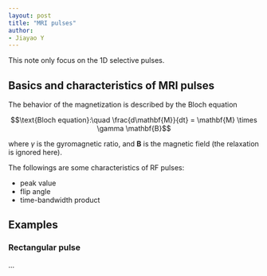 ```yaml
---
layout: post
title: "MRI pulses"
author:
- Jiayao Y
---
```

This note only focus on the 1D selective pulses. 

## Basics and characteristics of MRI pulses
The behavior of the magnetization is described by the Bloch equation

$$\text{Bloch equation}:\quad \frac{d\mathbf{M}}{dt} = \mathbf{M} \times \gamma \mathbf{B}$$

where $\gamma$ is the gyromagnetic ratio, and $\mathbf{B}$ is the magnetic field (the relaxation is ignored here). 


The followings are some characteristics of RF pulses:
- peak value
- flip angle
- time-bandwidth product


## Examples
### Rectangular pulse

...
